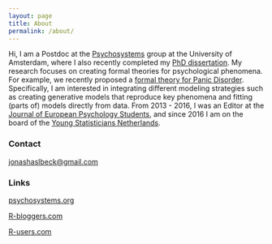 ```yaml
---
layout: page
title: About
permalink: /about/
---
```


Hi, I am a Postdoc at the [Psychosystems](http://psychosystems.org) group at the University of Amsterdam, where I also recently completed my [PhD dissertation](https://www.uva.nl/en/profile/h/a/j.m.b.haslbeck/j.m.b.haslbeck.html#anker-publications-doctoral-thesis). My research focuses on creating formal theories for psychological phenomena. For example, we recently proposed a [formal theory for Panic Disorder](https://psyarxiv.com/km37w/). Specifically, I am interested in integrating different modeling strategies such as creating generative models that reproduce key phenomena and fitting (parts of) models directly from data. From 2013 - 2016, I was an Editor at the [Journal of European Psychology Students](http://jeps.efpsa.org), and since 2016 I am on the board of the [Young Statisticians Netherlands](http://youngstatisticians.nl).


### Contact

jonashaslbeck@gmail.com


### Links

[psychosystems.org](http://psychosystems.org)

[R-bloggers.com](http://www.r-bloggers.com/)

[R-users.com](http://www.r-users.com/)
